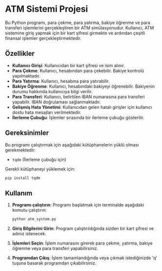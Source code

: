 # ATM Sistemi Projesi

Bu Python programı, para çekme, para yatırma, bakiye öğrenme ve para transferi işlemlerini gerçekleştiren bir ATM simülasyonudur. Kullanıcı, ATM sistemine giriş yapmak için bir kart şifresi girmekte ve ardından çeşitli finansal işlemler gerçekleştirmektedir.

## Özellikler

- **Kullanıcı Girişi**: Kullanıcıdan bir kart şifresi ve isim alınır.
- **Para Çekme**: Kullanıcı, hesabından para çekebilir. Bakiye kontrolü yapılmaktadır.
- **Para Yatırma**: Kullanıcı, hesabına para yatırabilir.
- **Bakiye Öğrenme**: Kullanıcı, hesabındaki bakiyeyi öğrenebilir. Bakiyenin durumu hakkında kullanıcıya bilgi verilir.
- **Para Transferi**: Kullanıcı, belirtilen IBAN numarasına para transferi yapabilir. IBAN doğrulaması sağlanmaktadır.
- **Gelişmiş Hata Yönetimi**: Kullanıcıdan gelen hatalı girişler için kullanıcı dostu hata mesajları verilmektedir.
- **İlerleme Çubuğu**: İşlemler sırasında bir ilerleme çubuğu gösterilir.

## Gereksinimler

Bu programı çalıştırmak için aşağıdaki kütüphanelerin yüklü olması gerekmektedir:

- `tqdm` (İlerleme çubuğu için)

Gerekli kütüphaneyi yüklemek için:

```bash
pip install tqdm
```

## Kullanım

1. **Programı çalıştırın**:
   Programı başlatmak için terminalde aşağıdaki komutu çalıştırın:

   ```bash
   python atm_system.py
   ```

2. **Giriş Bilgilerini Girin**:
   Program çalıştırıldığında sizden bir kart şifresi ve adınız istenecek.

3. **İşlemleri Seçin**:
   İşlem numarasını girerek para çekme, yatırma, bakiye öğrenme veya para transferi yapabilirsiniz.

4. **Programdan Çıkış**:
   İşlem tamamlandığında veya çıkmak istediğinizde 'q' tuşuna basarak programdan çıkabilirsiniz.
